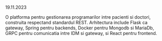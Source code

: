 19.11.2023

O platforma pentru gestionarea programarilor intre pacienti si doctori, construita respectand standardul REST. Arhitectura include Flask ca gateway, Spring pentru backends, Docker pentru Mongodb si MariaDb, GRPC pentru comunicatia intre IDM si gateway, si React pentru frontend.
